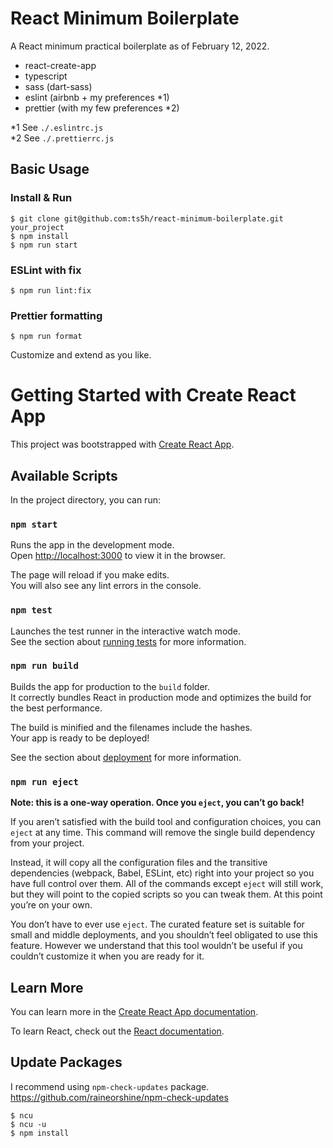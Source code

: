 # React Minimum Boilerplate
A React minimum practical boilerplate as of February 12, 2022.
- react-create-app
- typescript
- sass (dart-sass)
- eslint (airbnb + my preferences *1)
- prettier (with my few preferences *2)

*1 See `./.eslintrc.js`  
*2 See `./.prettierrc.js`

## Basic Usage
### Install & Run
```shell
$ git clone git@github.com:ts5h/react-minimum-boilerplate.git your_project
$ npm install
$ npm run start
```
### ESLint with fix
```shell
$ npm run lint:fix
```

### Prettier formatting
```shell
$ npm run format
```

Customize and extend as you like.

# Getting Started with Create React App

This project was bootstrapped with [Create React App](https://github.com/facebook/create-react-app).

## Available Scripts

In the project directory, you can run:

### `npm start`

Runs the app in the development mode.\
Open [http://localhost:3000](http://localhost:3000) to view it in the browser.

The page will reload if you make edits.\
You will also see any lint errors in the console.

### `npm test`

Launches the test runner in the interactive watch mode.\
See the section about [running tests](https://facebook.github.io/create-react-app/docs/running-tests) for more information.

### `npm run build`

Builds the app for production to the `build` folder.\
It correctly bundles React in production mode and optimizes the build for the best performance.

The build is minified and the filenames include the hashes.\
Your app is ready to be deployed!

See the section about [deployment](https://facebook.github.io/create-react-app/docs/deployment) for more information.

### `npm run eject`

**Note: this is a one-way operation. Once you `eject`, you can’t go back!**

If you aren’t satisfied with the build tool and configuration choices, you can `eject` at any time. This command will remove the single build dependency from your project.

Instead, it will copy all the configuration files and the transitive dependencies (webpack, Babel, ESLint, etc) right into your project so you have full control over them. All of the commands except `eject` will still work, but they will point to the copied scripts so you can tweak them. At this point you’re on your own.

You don’t have to ever use `eject`. The curated feature set is suitable for small and middle deployments, and you shouldn’t feel obligated to use this feature. However we understand that this tool wouldn’t be useful if you couldn’t customize it when you are ready for it.

## Learn More

You can learn more in the [Create React App documentation](https://facebook.github.io/create-react-app/docs/getting-started).

To learn React, check out the [React documentation](https://reactjs.org/).

## Update Packages

I recommend using `npm-check-updates` package.  
https://github.com/raineorshine/npm-check-updates

```shell
$ ncu
$ ncu -u
$ npm install
```

